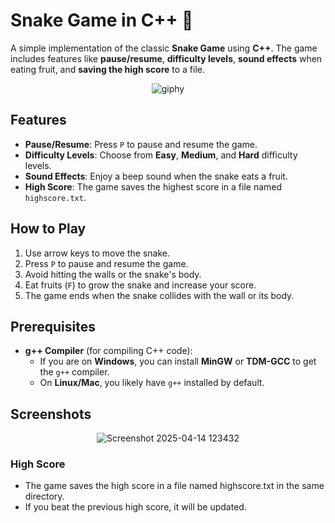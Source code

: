 # Snake Game in C++ 🐍

A simple implementation of the classic **Snake Game** using **C++**. The game includes features like **pause/resume**, **difficulty levels**, **sound effects** when eating fruit, and **saving the high score** to a file.

<p align="center">
  <img src="https://github.com/user-attachments/assets/92031837-4aeb-4882-8f0d-9999a5f73532" alt="giphy">
</p>

## Features

- **Pause/Resume**: Press `P` to pause and resume the game.
- **Difficulty Levels**: Choose from **Easy**, **Medium**, and **Hard** difficulty levels.
- **Sound Effects**: Enjoy a beep sound when the snake eats a fruit.
- **High Score**: The game saves the highest score in a file named `highscore.txt`.

## How to Play

1. Use arrow keys to move the snake.
2. Press `P` to pause and resume the game.
3. Avoid hitting the walls or the snake's body.
4. Eat fruits (`F`) to grow the snake and increase your score.
5. The game ends when the snake collides with the wall or its body.

## Prerequisites

- **g++ Compiler** (for compiling C++ code):
  - If you are on **Windows**, you can install **MinGW** or **TDM-GCC** to get the `g++` compiler.
  - On **Linux/Mac**, you likely have `g++` installed by default.

## Screenshots
<p align="center">
  <img src="https://github.com/user-attachments/assets/857f3e7d-01f6-492d-887d-b6625810137a" alt="Screenshot 2025-04-14 123432">
</p>


### High Score
- The game saves the high score in a file named highscore.txt in the same directory.
- If you beat the previous high score, it will be updated.

